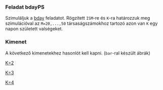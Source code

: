 ### Feladat bdayPS
Szimuláljuk a [bday](../../bday/doc/desc.pdf) feladatot. 
Rögzített `ISM`-re és `K`-ra határozzuk meg szimulációval az `M=20,...,50` társaságszámokhoz tartozó 
azon van `K` egy napon született valségeket.

### Kimenet
A következő kimenetekhez hasonlót kell kapni. (`bar`-ral készült ábrák)

[K=2](abra2.png)

[K=3](abra3.png)

[K=4](abra4.png)

